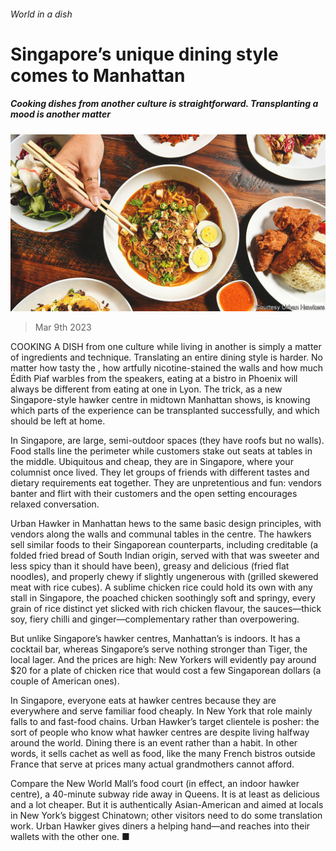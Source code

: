 ###### World in a dish

# Singapore’s unique dining style comes to Manhattan 

##### Cooking dishes from another culture is straightforward. Transplanting a mood is another matter 

![image](images/20230311_CUP005.jpg) 

> Mar 9th 2023 

COOKING A DISH from one culture while living in another is simply a matter of ingredients and technique. Translating an entire dining style is harder. No matter how tasty the , how artfully nicotine-stained the walls and how much Édith Piaf warbles from the speakers, eating at a bistro in Phoenix will always be different from eating at one in Lyon. The trick, as a new Singapore-style hawker centre in midtown Manhattan shows, is knowing which parts of the experience can be transplanted successfully, and which should be left at home.

In Singapore,  are large, semi-outdoor spaces (they have roofs but no walls). Food stalls line the perimeter while customers stake out seats at tables in the middle. Ubiquitous and cheap, they are  in Singapore, where your columnist once lived. They let groups of friends with different tastes and dietary requirements eat together. They are unpretentious and fun: vendors banter and flirt with their customers and the open setting encourages relaxed conversation.

Urban Hawker in Manhattan hews to the same basic design principles, with vendors along the walls and communal tables in the centre. The hawkers sell similar foods to their Singaporean counterparts, including creditable  (a folded fried bread of South Indian origin, served with  that was sweeter and less spicy than it should have been), greasy and delicious  (fried flat noodles), and properly chewy if slightly ungenerous  with  (grilled skewered meat with rice cubes). A sublime chicken rice could hold its own with any stall in Singapore, the poached chicken soothingly soft and springy, every grain of rice distinct yet slicked with rich chicken flavour, the sauces—thick soy, fiery chilli and ginger—complementary rather than overpowering.

But unlike Singapore’s hawker centres, Manhattan’s is indoors. It has a cocktail bar, whereas Singapore’s serve nothing stronger than Tiger, the local lager. And the prices are high: New Yorkers will evidently pay around $20 for a plate of chicken rice that would cost a few Singaporean dollars (a couple of American ones). 

In Singapore, everyone eats at hawker centres because they are everywhere and serve familiar food cheaply. In New York that role mainly falls to  and fast-food chains. Urban Hawker’s target clientele is posher: the sort of people who know what hawker centres are despite living halfway around the world. Dining there is an event rather than a habit. In other words, it sells cachet as well as food, like the many French bistros outside France that serve at prices many actual grandmothers cannot afford. 

Compare the New World Mall’s food court (in effect, an indoor hawker centre), a 40-minute subway ride away in Queens. It is at least as delicious and a lot cheaper. But it is authentically Asian-American and aimed at locals in New York’s biggest Chinatown; other visitors need to do some translation work. Urban Hawker gives diners a helping hand—and reaches into their wallets with the other one. ■


